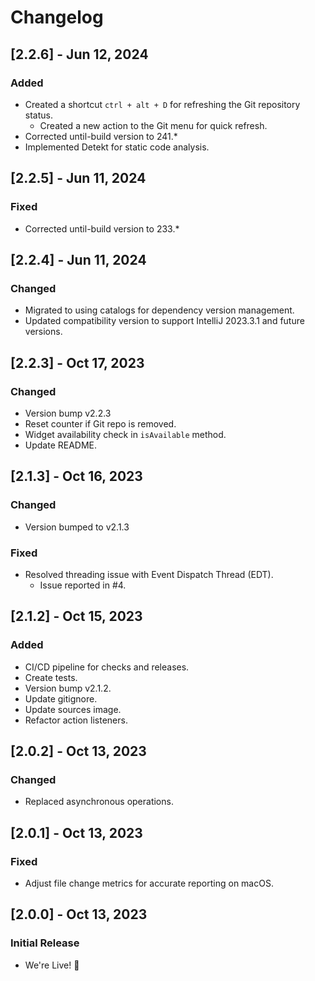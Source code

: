 # Changelog

## [2.2.6] - Jun 12, 2024
### Added
- Created a shortcut `ctrl + alt + D` for refreshing the Git repository status.
  - Created a new action to the Git menu for quick refresh.
- Corrected until-build version to 241.*
- Implemented Detekt for static code analysis.

## [2.2.5] - Jun 11, 2024
### Fixed
- Corrected until-build version to 233.*

## [2.2.4] - Jun 11, 2024
### Changed
- Migrated to using catalogs for dependency version management.
- Updated compatibility version to support IntelliJ 2023.3.1 and future versions.

## [2.2.3] - Oct 17, 2023
### Changed
- Version bump v2.2.3
- Reset counter if Git repo is removed.
- Widget availability check in `isAvailable` method.
- Update README.

## [2.1.3] - Oct 16, 2023
### Changed
- Version bumped to v2.1.3
### Fixed
- Resolved threading issue with Event Dispatch Thread (EDT).
    - Issue reported in #4.

## [2.1.2] - Oct 15, 2023
### Added
- CI/CD pipeline for checks and releases.
- Create tests.
- Version bump v2.1.2.
- Update gitignore.
- Update sources image.
- Refactor action listeners.

## [2.0.2] - Oct 13, 2023
### Changed
- Replaced asynchronous operations.

## [2.0.1] - Oct 13, 2023
### Fixed
- Adjust file change metrics for accurate reporting on macOS.

## [2.0.0] - Oct 13, 2023
### Initial Release
- We're Live! 🎈
